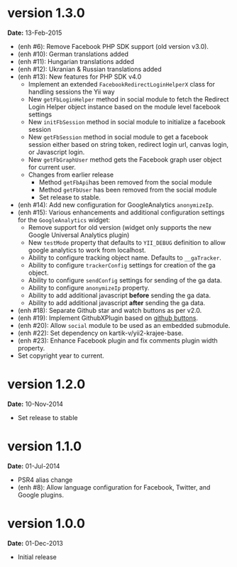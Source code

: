 version 1.3.0
=============
**Date:** 13-Feb-2015

- (enh #6): Remove Facebook PHP SDK support (old version v3.0). 
- (enh #10): German translations added
- (enh #11): Hungarian translations added
- (enh #12): Ukranian & Russian translations added
- (enh #13): New features for PHP SDK v4.0
    - Implement an extended `FacebookRedirectLoginHelperX` class for handling sessions the Yii way
    - New `getFbLoginHelper` method in social module to fetch the Redirect Login Helper object instance based on the module level facebook settings
    - New `initFbSession` method in social module to initialize a facebook session
    - New `getFbSession` method in social module to get a facebook session either based on string token, redirect login url, canvas login, or Javascript login.
    - New `getFbGraphUser` method gets the Facebook graph user object for current user.
    - Changes from earlier release
        - Method `getFbApi`has been removed from the social module
        - Method `getFbUser` has been removed from the social module
        - Set release to stable.
- (enh #14): Add new configuration for GoogleAnalytics `anonymizeIp`.
- (enh #15): Various enhancements and additional configuration settings for the `GoogleAnalytics` widget:
    - Remove support for old version (widget only supports the new Google Universal Analytics plugin)
    - New `testMode` property that defaults to `YII_DEBUG` definition to allow google analytics to work from localhost.
    - Ability to configure tracking object name. Defaults to `__gaTracker`.
    - Ability to configure `trackerConfig` settings for creation of the ga object.
    - Ability to configure `sendConfig` settings for sending of the ga data.
    - Ability to configure `anonymizeIp` property.
    - Ability to add additional javascript **before** sending the ga data. 
    - Ability to add additional javascript **after** sending the ga data.
- (enh #18): Separate Github star and watch buttons as per v2.0.
- (enh #19): Implement GithubXPlugin based on [github buttons](https://github.com/ntkme/github-buttons).
- (enh #20): Allow `social` module to be used as an embedded submodule.
- (enh #22): Set dependency on kartik-v/yii2-krajee-base.
- (enh #23): Enhance Facebook plugin and fix comments plugin width property.
- Set copyright year to current.

version 1.2.0
=============
**Date:** 10-Nov-2014

- Set release to stable

version 1.1.0
=============
**Date:** 01-Jul-2014

- PSR4 alias change
- (enh #8): Allow language configuration for Facebook, Twitter, and Google plugins.

version 1.0.0
=============
**Date:** 01-Dec-2013

- Initial release
